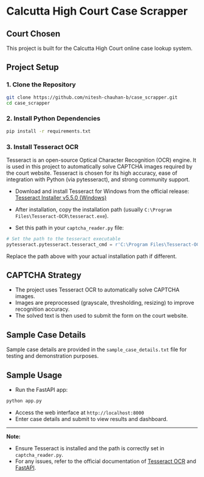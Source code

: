 # Calcutta High Court Case Scrapper

## Court Chosen
This project is built for the Calcutta High Court online case lookup system.

## Project Setup

### 1. Clone the Repository
```bash
git clone https://github.com/nitesh-chauhan-b/case_scrapper.git
cd case_scrapper
```

### 2. Install Python Dependencies
```bash
pip install -r requirements.txt
```

### 3. Install Tesseract OCR
Tesseract is an open-source Optical Character Recognition (OCR) engine. It is used in this project to automatically solve CAPTCHA images required by the court website. Tesseract is chosen for its high accuracy, ease of integration with Python (via pytesseract), and strong community support.

- Download and install Tesseract for Windows from the official release:
  [Tesseract Installer v5.5.0 (Windows)](https://github.com/tesseract-ocr/tesseract/releases/download/5.5.0/tesseract-ocr-w64-setup-5.5.0.20241111.exe)

- After installation, copy the installation path (usually `C:\Program Files\Tesseract-OCR\tesseract.exe`).
- Set this path in your `captcha_reader.py` file:

```python
# Set the path to the tesseract executable
pytesseract.pytesseract.tesseract_cmd = r'C:\Program Files\Tesseract-OCR\tesseract.exe'
```

Replace the path above with your actual installation path if different.

## CAPTCHA Strategy
- The project uses Tesseract OCR to automatically solve CAPTCHA images.
- Images are preprocessed (grayscale, thresholding, resizing) to improve recognition accuracy.
- The solved text is then used to submit the form on the court website.


## Sample Case Details
Sample case details are provided in the `sample_case_details.txt` file for testing and demonstration purposes.

## Sample Usage
- Run the FastAPI app:
```bash
python app.py
```
- Access the web interface at `http://localhost:8000`
- Enter case details and submit to view results and dashboard.

---

**Note:**
- Ensure Tesseract is installed and the path is correctly set in `captcha_reader.py`.
- For any issues, refer to the official documentation of [Tesseract OCR](https://github.com/tesseract-ocr/tesseract) and [FastAPI](https://fastapi.tiangolo.com/).
